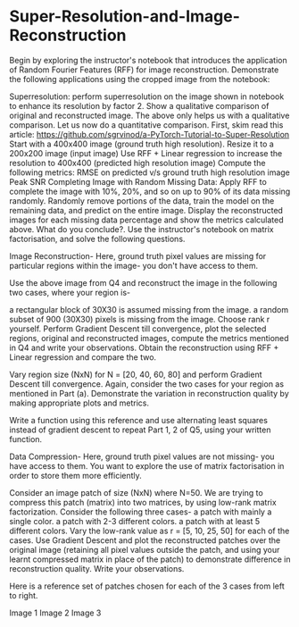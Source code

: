 # Super-Resolution-and-Image-Reconstruction

Begin by exploring the instructor's notebook that introduces the application of Random Fourier Features (RFF) for image reconstruction. Demonstrate the following applications using the cropped image from the notebook:

Superresolution: perform superresolution on the image shown in notebook to enhance its resolution by factor 2. Show a qualitative comparison of original and reconstructed image. 
The above only helps us with a qualitative comparison. Let us now do a quantitative comparison. First, skim read this article: https://github.com/sgrvinod/a-PyTorch-Tutorial-to-Super-Resolution 
Start with a 400x400 image (ground truth high resolution).
Resize it to a 200x200 image (input image)
Use RFF + Linear regression to increase the resolution to 400x400 (predicted high resolution image)
Compute the following metrics:
RMSE on predicted v/s ground truth high resolution image
Peak SNR
Completing Image with Random Missing Data: Apply RFF to complete the image with 10%, 20%, and so on up to 90% of its data missing randomly. Randomly remove portions of the data, train the model on the remaining data, and predict on the entire image. Display the reconstructed images for each missing data percentage and show the metrics calculated above. What do you conclude?. 
Use the instructor's notebook on matrix factorisation, and solve the following questions.

Image Reconstruction- Here, ground truth pixel values are missing for particular regions within the image- you don't have access to them.

Use the above image from Q4 and reconstruct the image in the following two cases, where your region is-

a rectangular block of 30X30 is assumed missing from the image.
a random subset of 900 (30X30) pixels is missing from the image.
Choose rank r yourself. Perform Gradient Descent till convergence, plot the selected regions, original and reconstructed images, compute the metrics mentioned in Q4 and write your observations. Obtain the reconstruction using RFF + Linear regression and compare the two. 

Vary region size (NxN) for N = [20, 40, 60, 80] and perform Gradient Descent till convergence. Again, consider the two cases for your region as mentioned in Part (a). Demonstrate the variation in reconstruction quality by making appropriate plots and metrics. 

Write a function using this reference and use alternating least squares instead of gradient descent to repeat Part 1, 2 of Q5, using your written function. 

Data Compression- Here, ground truth pixel values are not missing- you have access to them. You want to explore the use of matrix factorisation in order to store them more efficiently.

Consider an image patch of size (NxN) where N=50. We are trying to compress this patch (matrix) into two matrices, by using low-rank matrix factorization. Consider the following three cases-
a patch with mainly a single color.
a patch with 2-3 different colors.
a patch with at least 5 different colors.
Vary the low-rank value as r = [5, 10, 25, 50] for each of the cases. Use Gradient Descent and plot the reconstructed patches over the original image (retaining all pixel values outside the patch, and using your learnt compressed matrix in place of the patch) to demonstrate difference in reconstruction quality. Write your observations.


Here is a reference set of patches chosen for each of the 3 cases from left to right.

Image 1 Image 2 Image 3
